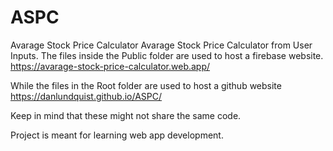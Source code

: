 # ASPC
Avarage Stock Price Calculator
Avarage Stock Price Calculator from User Inputs.
The files inside the Public folder are used to host a firebase website.
https://avarage-stock-price-calculator.web.app/

While the files in the Root folder are used to host a github website
https://danlundquist.github.io/ASPC/

Keep in mind that these might not share the same code.

Project is meant for learning web app development.

